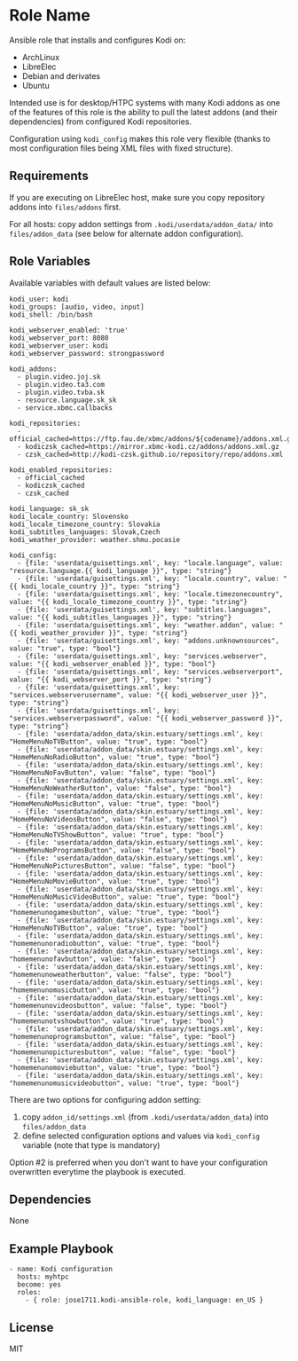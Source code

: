 Role Name
=========

Ansible role that installs and configures Kodi on:
 - ArchLinux
 - LibreElec
 - Debian and derivates
 - Ubuntu

Intended use is for desktop/HTPC systems with many Kodi addons as one of the features
of this role is the ability to pull the latest addons (and their dependencies) from 
configured Kodi repositories.

Configuration using `kodi_config` makes this role very flexible (thanks to most
configuration files being XML files with fixed structure).

Requirements
------------

If you are executing on LibreElec host, make sure you copy repository addons
into `files/addons` first.

For all hosts: copy addon settings from `.kodi/userdata/addon_data/` into
`files/addon_data` (see below for alternate addon configuration).

Role Variables
--------------

Available variables with default values are listed below:

```
kodi_user: kodi
kodi_groups: [audio, video, input]
kodi_shell: /bin/bash

kodi_webserver_enabled: 'true'
kodi_webserver_port: 8080
kodi_webserver_user: kodi
kodi_webserver_password: strongpassword

kodi_addons:
  - plugin.video.joj.sk
  - plugin.video.ta3.com
  - plugin.video.tvba.sk
  - resource.language.sk_sk
  - service.xbmc.callbacks

kodi_repositories:
  - official_cached=https://ftp.fau.de/xbmc/addons/${codename}/addons.xml.gz
  - kodiczsk_cached=https://mirror.xbmc-kodi.cz/addons/addons.xml.gz
  - czsk_cached=http://kodi-czsk.github.io/repository/repo/addons.xml

kodi_enabled_repositories:
  - official_cached
  - kodiczsk_cached
  - czsk_cached

kodi_language: sk_sk
kodi_locale_country: Slovensko
kodi_locale_timezone_country: Slovakia
kodi_subtitles_languages: Slovak,Czech
kodi_weather_provider: weather.shmu.pocasie

kodi_config:
  - {file: 'userdata/guisettings.xml', key: "locale.language", value: "resource.language.{{ kodi_language }}", type: "string"}
  - {file: 'userdata/guisettings.xml', key: "locale.country", value: "{{ kodi_locale_country }}", type: "string"}
  - {file: 'userdata/guisettings.xml', key: "locale.timezonecountry", value: "{{ kodi_locale_timezone_country }}", type: "string"}
  - {file: 'userdata/guisettings.xml', key: "subtitles.languages", value: "{{ kodi_subtitles_languages }}", type: "string"}
  - {file: 'userdata/guisettings.xml', key: "weather.addon", value: "{{ kodi_weather_provider }}", type: "string"}
  - {file: 'userdata/guisettings.xml', key: "addons.unknownsources", value: "true", type: "bool"}
  - {file: 'userdata/guisettings.xml', key: "services.webserver", value: "{{ kodi_webserver_enabled }}", type: "bool"}
  - {file: 'userdata/guisettings.xml', key: "services.webserverport", value: "{{ kodi_webserver_port }}", type: "string"}
  - {file: 'userdata/guisettings.xml', key: "services.webserverusername", value: "{{ kodi_webserver_user }}", type: "string"}
  - {file: 'userdata/guisettings.xml', key: "services.webserverpassword", value: "{{ kodi_webserver_password }}", type: "string"}
  - {file: 'userdata/addon_data/skin.estuary/settings.xml', key: "HomeMenuNoTVButton", value: "true", type: "bool"}
  - {file: 'userdata/addon_data/skin.estuary/settings.xml', key: "HomeMenuNoRadioButton", value: "true", type: "bool"}
  - {file: 'userdata/addon_data/skin.estuary/settings.xml', key: "HomeMenuNoFavButton", value: "false", type: "bool"}
  - {file: 'userdata/addon_data/skin.estuary/settings.xml', key: "HomeMenuNoWeatherButton", value: "false", type: "bool"}
  - {file: 'userdata/addon_data/skin.estuary/settings.xml', key: "HomeMenuNoMusicButton", value: "true", type: "bool"}
  - {file: 'userdata/addon_data/skin.estuary/settings.xml', key: "HomeMenuNoVideosButton", value: "false", type: "bool"}
  - {file: 'userdata/addon_data/skin.estuary/settings.xml', key: "HomeMenuNoTVShowButton", value: "true", type: "bool"}
  - {file: 'userdata/addon_data/skin.estuary/settings.xml', key: "HomeMenuNoProgramsButton", value: "false", type: "bool"}
  - {file: 'userdata/addon_data/skin.estuary/settings.xml', key: "HomeMenuNoPicturesButton", value: "false", type: "bool"}
  - {file: 'userdata/addon_data/skin.estuary/settings.xml', key: "HomeMenuNoMovieButton", value: "true", type: "bool"}
  - {file: 'userdata/addon_data/skin.estuary/settings.xml', key: "HomeMenuNoMusicVideoButton", value: "true", type: "bool"}
  - {file: 'userdata/addon_data/skin.estuary/settings.xml', key: "homemenunogamesbutton", value: "true", type: "bool"}
  - {file: 'userdata/addon_data/skin.estuary/settings.xml', key: "HomeMenuNoTVButton", value: "true", type: "bool"}
  - {file: 'userdata/addon_data/skin.estuary/settings.xml', key: "homemenunoradiobutton", value: "true", type: "bool"}
  - {file: 'userdata/addon_data/skin.estuary/settings.xml', key: "homemenunofavbutton", value: "false", type: "bool"}
  - {file: 'userdata/addon_data/skin.estuary/settings.xml', key: "homemenunoweatherbutton", value: "false", type: "bool"}
  - {file: 'userdata/addon_data/skin.estuary/settings.xml', key: "homemenunomusicbutton", value: "true", type: "bool"}
  - {file: 'userdata/addon_data/skin.estuary/settings.xml', key: "homemenunovideosbutton", value: "false", type: "bool"}
  - {file: 'userdata/addon_data/skin.estuary/settings.xml', key: "homemenunotvshowbutton", value: "true", type: "bool"}
  - {file: 'userdata/addon_data/skin.estuary/settings.xml', key: "homemenunoprogramsbutton", value: "false", type: "bool"}
  - {file: 'userdata/addon_data/skin.estuary/settings.xml', key: "homemenunopicturesbutton", value: "false", type: "bool"}
  - {file: 'userdata/addon_data/skin.estuary/settings.xml', key: "homemenunomoviebutton", value: "true", type: "bool"}
  - {file: 'userdata/addon_data/skin.estuary/settings.xml', key: "homemenunomusicvideobutton", value: "true", type: "bool"}

```

There are two options for configuring addon setting:
  1. copy `addon_id/settings.xml` (from `.kodi/userdata/addon_data`) into `files/addon_data`
  2. define selected configuration options and values via `kodi_config` variable (note that type is mandatory)

Option #2 is preferred when you don't want to have your configuration overwritten everytime
the playbook is executed.

Dependencies
------------

None

Example Playbook
----------------

```
- name: Kodi configuration
  hosts: myhtpc
  become: yes
  roles:
    - { role: jose1711.kodi-ansible-role, kodi_language: en_US }
```

License
-------

MIT

